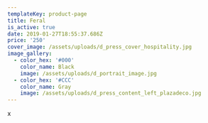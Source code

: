 ```yaml
---
templateKey: product-page
title: Feral
is_active: true
date: 2019-01-27T18:55:37.686Z
price: '250'
cover_image: /assets/uploads/d_press_cover_hospitality.jpg
image_gallery:
  - color_hex: '#000'
    color_name: Black
    image: /assets/uploads/d_portrait_image.jpg
  - color_hex: '#CCC'
    color_name: Gray
    image: /assets/uploads/d_press_content_left_plazadeco.jpg
---
```

x
